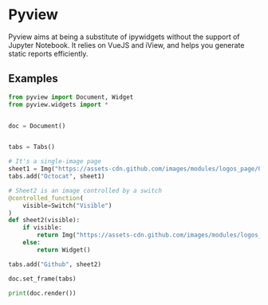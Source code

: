 # Pyview

Pyview aims at being a substitute of ipywidgets without the support of Jupyter Notebook.
It relies on VueJS and iView, and helps you generate static reports efficiently.

## Examples

```python
from pyview import Document, Widget
from pyview.widgets import *


doc = Document()


tabs = Tabs()

# It's a single-image page
sheet1 = Img("https://assets-cdn.github.com/images/modules/logos_page/Octocat.png")
tabs.add("Octocat", sheet1)

# Sheet2 is an image controlled by a switch
@controlled_function(
    visible=Switch("Visible")
)
def sheet2(visible):
    if visible:
        return Img("https://assets-cdn.github.com/images/modules/logos_page/GitHub-Mark.png")
    else:
        return Widget()

tabs.add("Github", sheet2)

doc.set_frame(tabs)

print(doc.render())

```